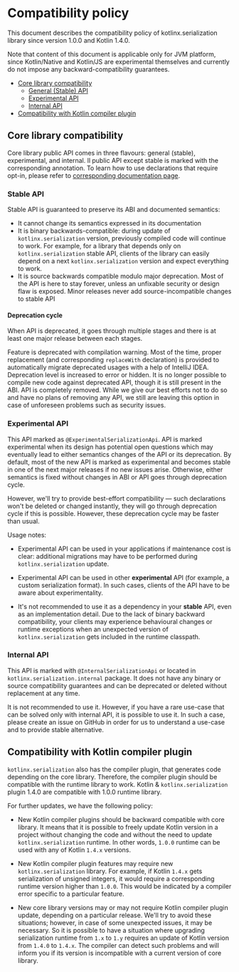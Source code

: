 # Compatibility policy

This document describes the compatibility policy of kotlinx.serialization library since version 1.0.0 and Kotlin 1.4.0.

Note that content of this document is applicable only for JVM platform,
since Kotlin/Native and Kotlin/JS are experimental themselves and currently do not impose any backward-compatibility guarantees.

- [Core library compatibility](#core-library-compatibility)
  * [General (Stable) API](#general-stable-api)
  * [Experimental API](#experimental-api)
  * [Internal API](#internal-api)
- [Compatibility with Kotlin compiler plugin](#compatibility-with-kotlin-compiler-plugin)

## Core library compatibility

Core library public API comes in three flavours: general (stable), experimental, and internal.
ll public API except stable is marked with the corresponding annotation.
To learn how to use declarations that require opt-in, please refer to [corresponding documentation page](https://kotlinlang.org/docs/reference/opt-in-requirements.html#non-propagating-use).

### Stable API

Stable API is guaranteed to preserve its ABI and documented semantics:

* It cannot change its semantics expressed in its documentation
* It is binary backwards-compatible: during update of `kotlinx.serialization` version, previously compiled code will continue to work.
    For example, for a library that depends only on `kotlinx.serialization` stable API,
    clients of the library can easily depend on a next `kotlinx.serialization` version and expect everything to work.
* It is source backwards compatible modulo major deprecation. Most of the API is here to stay forever,
unless an unfixable security or design flaw is exposed. Minor releases never add source-incompatible changes to stable API

#### Deprecation cycle

When API is deprecated, it goes through multiple stages and there is at least one major release between each stages.

Feature is deprecated with compilation warning. Most of the time, proper replacement (and corresponding `replaceWith` declaration) is provided to automatically migrate deprecated usages with a help of IntelliJ IDEA.
Deprecation level is increased to error or hidden. It is no longer possible to compile new code against deprecated API, though it is still present in the ABI.
API is completely removed. While we give our best efforts not to do so and have no plans of removing any API, we still are leaving this option in case of unforeseen problems such as security issues. 


### Experimental API

This API marked as `@ExperimentalSerializationApi`. API is marked experimental when its design has potential open questions which may eventually lead to either semantics changes of the API or its deprecation.
By default, most of the new API is marked as experimental and becomes stable in one of the next major releases if no new issues arise. Otherwise, either semantics is fixed without changes in ABI or API goes through deprecation cycle.

However, we'll try to provide best-effort compatibility — such declarations won't be deleted or changed instantly,
they will go through deprecation cycle if this is possible. However, these deprecation cycle may be faster than usual.

Usage notes:

* Experimental API can be used in your applications if maintenance cost is clear: 
additional migrations may have to be performed during `kotlinx.serialization` update.

* Experimental API can be used in other **experimental** API (for example, a custom serialization format).
In such cases, clients of the API have to be aware about experimentality.

* It's not recommended to use it as a dependency in your **stable** API, even as an implementation detail.
Due to the lack of binary backward compatibility, your clients may experience behavioural changes
or runtime exceptions when an unexpected version of `kotlinx.serialization` gets included in the runtime classpath.

### Internal API

This API is marked with `@InternalSerializationApi` or located in `kotlinx.serialization.internal` package.
It does not have any binary or source compatibility guarantees and can be deprecated or deleted without replacement at any time.

It is not recommended to use it. 
However, if you have a rare use-case that can be solved only with internal API, it is possible to use it.
In such a case, please create an issue on GitHub in order for us to understand a use-case and to provide stable alternative.

## Compatibility with Kotlin compiler plugin

`kotlinx.serialization` also has the compiler plugin, that generates code depending on the core library.
Therefore, the compiler plugin should be compatible with the runtime library to work.
Kotlin & `kotlinx.serialization` plugin 1.4.0 are compatible with 1.0.0 runtime library.

For further updates, we have the following policy:

* New Kotlin compiler plugins should be backward compatible with core library.
It means that it is possible to freely update Kotlin version in a project without changing the code
and without the need to update `kotlinx.serialization` runtime.
In other words, `1.0.0` runtime can be used with any of Kotlin `1.4.x` versions.

* New Kotlin compiler plugin features may require new `kotlinx.serialization` library.
For example, if Kotlin `1.4.x` gets serialization of unsigned integers,
it would require a corresponding runtime version higher than `1.0.0`.
This would be indicated by a compiler error specific to a particular feature.

* New core library versions may or may not require Kotlin compiler plugin update,
depending on a particular release.
We'll try to avoid these situations; however, in case of some unexpected issues, it may be necessary.
So it is possible to have a situation where upgrading serialization runtime from `1.x` to `1.y` requires an update of Kotlin version from `1.4.0` to `1.4.x`.
The compiler can detect such problems and will inform you if its version is incompatible with a current version of core library.
